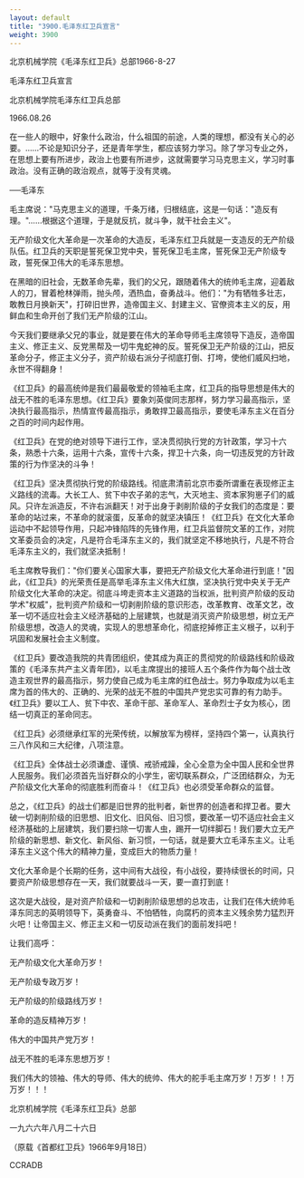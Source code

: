 ```yaml
---
layout: default
title: "3900.毛泽东红卫兵宣言"
weight: 3900
---
```


北京机械学院《毛泽东红卫兵》总部1966-8-27

毛泽东红卫兵宣言

北京机械学院毛泽东红卫兵总部

1966.08.26

在一些人的眼中，好象什么政治，什么祖国的前途，人类的理想，都没有关心的必要。……不论是知识分子，还是青年学生，都应该努力学习。除了学习专业之外，在思想上要有所进步，政治上也要有所进步，这就需要学习马克思主义，学习时事政治。没有正确的政治观点，就等于没有灵魂。

──毛泽东

毛主席说："马克思主义的道理，千条万绪，归根结底，这是一句话："造反有理。"……根据这个道理，于是就反抗，就斗争，就干社会主义"。

无产阶级文化大革命是一次革命的大造反，毛泽东红卫兵就是一支造反的无产阶级队伍。红卫兵的天职是誓死保卫党中央，誓死保卫毛主席，誓死保卫无产阶级专政，誓死保卫伟大的毛泽东思想。

在黑暗的旧社会，无数革命先辈，我们的父兄，跟随着伟大的统帅毛主席，迎着敌人的刀，冒着枪林弹雨，抛头颅，洒热血，奋勇战斗。他们："为有牺牲多壮志，敢教日月换新天"，打碎旧世界，造帝国主义、封建主义、官僚资本主义的反，用鲜血和生命开创了我们无产阶级的江山。

今天我们要继承父兄的事业，就是要在伟大的革命导师毛主席领导下造反，造帝国主义、修正主义、反党黑帮及一切牛鬼蛇神的反。誓死保卫无产阶级的江山，把反革命分子，修正主义分子，资产阶级右派分子彻底打倒、打垮，使他们威风扫地，永世不得翻身！

《红卫兵》的最高统帅是我们最最敬爱的领袖毛主席，红卫兵的指导思想是伟大的战无不胜的毛泽东思想。《红卫兵》要象刘英俊同志那样，努力学习最高指示，坚决执行最高指示，热情宣传最高指示，勇敢捍卫最高指示，要使毛泽东主义在百分之百的时间内起作用。

《红卫兵》在党的绝对领导下进行工作，坚决贯彻执行党的方针政策，学习十六条，熟悉十六条，运用十六条，宣传十六条，捍卫十六条，向一切违反党的方针政策的行为作坚决的斗争！

《红卫兵》坚决贯彻执行党的阶级路线。彻底肃清前北京市委所谓重在表现修正主义路线的流毒。大长工人、贫下中农子弟的志气，大灭地主、资本家狗崽子们的威风。只许左派造反，不许右派翻天！对于出身于剥削阶级的子女我们的态度是：要革命的站过来，不革命的就滚蛋，反革命的就坚决镇压！《红卫兵》在文化大革命运动中不起领导作用，只起冲锋陷阵的先锋作用，红卫兵监督院文革的工作，对院文革委员会的决定，凡是符合毛泽东主义的，我们就坚定不移地执行，凡是不符合毛泽东主义的，我们就坚决抵制！

毛主席教导我们："你们要关心国家大事，要把无产阶级文化大革命进行到底！"因此，《红卫兵》的光荣责任是高举毛泽东主义伟大红旗，坚决执行党中央关于无产阶级文化大革命的决定。彻底斗垮走资本主义道路的当权派，批判资产阶级的反动学术"权威"，批判资产阶级和一切剥削阶级的意识形态，改革教育、改革文艺，改革一切不适应社会主义经济基础的上层建筑，也就是消灭资产阶级思想，树立无产阶级思想，改造人的灵魂，实现人的思想革命化，彻底挖掉修正主义根子，以利于巩固和发展社会主义制度。

《红卫兵》要改造我院的共青团组织，使其成为真正的贯彻党的阶级路线和阶级政策的《毛泽东共产主义青年团》，以毛主席提出的接班人五个条件作为每个战士改造主观世界的最高指示，努力使自己成为毛主席的红色战士。努力争取成为以毛主席为首的伟大的、正确的、光荣的战无不胜的中国共产党忠实可靠的有力助手。《红卫兵》要以工人、贫下中农、革命干部、革命军人、革命烈士子女为核心，团结一切真正的革命同志。

《红卫兵》必须继承红军的光荣传统，以解放军为榜样，坚持四个第一，认真执行三八作风和三大纪律，八项注意。

《红卫兵》全体战士必须谦虚、谨慎、戒骄戒躁，全心全意为全中国人民和全世界人民服务。我们必须首先当好群众的小学生，密切联系群众，广泛团结群众，为无产阶级文化大革命的彻底胜利而奋斗！《红卫兵》也必须受革命群众的监督。

总之，《红卫兵》的战士们都是旧世界的批判者，新世界的创造者和捍卫者。要大破一切剥削阶级的旧思想、旧文化、旧风俗、旧习惯，要改革一切不适应社会主义经济基础的上层建筑，我们要扫除一切害人虫，踢开一切绊脚石！我们要大立无产阶级的新思想、新文化、新风俗、新习惯，一句话，就是要大立毛泽东主义。让毛泽东主义这个伟大的精神力量，变成巨大的物质力量！

文化大革命是个长期的任务，这中间有大战役，有小战役，要持续很长的时间，只要资产阶级思想存在一天，我们就要战斗一天，要一直打到底！

这次是大战役，是对资产阶级和一切剥削阶级思想的总攻击，让我们在伟大统帅毛泽东同志的英明领导下，英勇奋斗、不怕牺牲，向腐朽的资本主义残余势力猛烈开火吧！让帝国主义、修正主义和一切反动派在我们的面前发抖吧！

让我们高呼：

无产阶级文化大革命万岁！

无产阶级专政万岁！

无产阶级的阶级路线万岁！

革命的造反精神万岁！

伟大的中国共产党万岁！

战无不胜的毛泽东思想万岁！

我们伟大的领袖、伟大的导师、伟大的统帅、伟大的舵手毛主席万岁！万岁！！万万岁！！！

北京机械学院《毛泽东红卫兵》总部

一九六六年八月二十六日

（原载《首都红卫兵》1966年9月18日）

CCRADB

